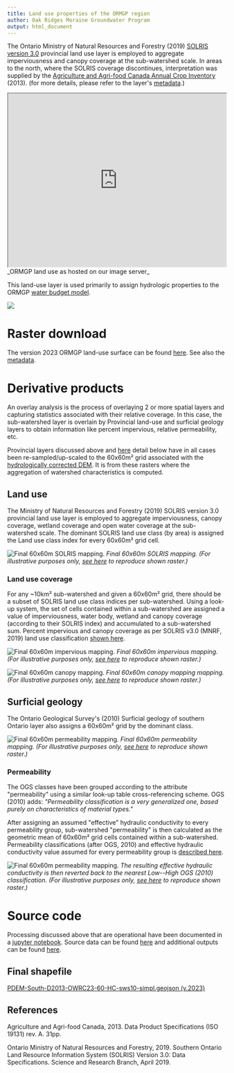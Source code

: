 ```yaml
---
title: Land use properties of the ORMGP region
author: Oak Ridges Moraine Groundwater Program
output: html_document
---
```




The Ontario Ministry of Natural Resources and Forestry (2019) [SOLRIS version 3.0](https://geohub.lio.gov.on.ca/documents/0279f65b82314121b5b5ec93d76bc6ba/about) provincial land use layer is employed to aggregate imperviousness and canopy coverage at the sub-watershed scale. In areas to the north, where the SOLRIS coverage discontinues, interpretation was supplied by the [Agriculture and Agri-food Canada Annual Crop Inventory](https://open.canada.ca/data/en/dataset/ba2645d5-4458-414d-b196-6303ac06c1c9) (2013). (for more details, please refer to the layer's [metadata](/metadata/surfaces/land_use.html).)

<iframe src="https://golang.oakridgeswater.ca/pages/landuse23.html" width="100%" height="400" scrolling="no" allowfullscreen></iframe>
_ORMGP land use as hosted on our image server_

This land-use layer is used primarily to assign hydrologic properties to the ORMGP [water budget model](/interpolants/modelling/waterbudgetmodel.html#land-use-and-surficial-geology).

![](fig/SOLRIS-legend.png)



# Raster download

The version 2023 ORMGP land-use surface can be found [here](https://www.dropbox.com/scl/fi/428o1h1a3qg1xnnt7g1iz/landuse23.tif?rlkey=9kzwrrvpi6mb9plwzajy8wiof&dl=1). See also the [metadata](/metadata/surfaces/land_use.html).



# Derivative products

An overlay analysis is the process of overlaying 2 or more spatial layers and capturing statistics associated with their relative coverage. In this case, the sub-watershed layer is overlain by Provincial land-use and surficial geology layers to obtain information like percent impervious, relative permeability, etc.

Provincial layers discussed above and [here](/interpolants/interpolation/surfgeo.html) detail below have in all cases been re-sampled/up-scaled to the 60x60m² grid associated with the [hydrologically corrected DEM](/interpolants/interpolation/overland.html). It is from these rasters where the aggregation of watershed characteristics is computed.


## Land use

The Ministry of Natural Resources and Forestry (2019) SOLRIS version 3.0 provincial land use layer is employed to aggregate imperviousness, canopy coverage, wetland coverage and open water coverage at the sub-watershed scale. The dominant SOLRIS land use class (by area) is assigned the Land use class index for every 60x60m² grid cell. 

![Final 60x60m SOLRIS mapping.](https://github.com/OWRC/interpolants/blob/main/interpolation/calc/landuse/output/landuse23_60.png?raw=true)
*Final 60x60m SOLRIS mapping. (For illustrative purposes only, [see here](https://github.com/OWRC/interpolants/blob/main/interpolation/calc/landuse/OWRC23-lusg.ipynb) to reproduce shown raster.)*


### Land use coverage

For any ~10km² sub-watershed and given a 60x60m² grid, there should be a subset of SOLRIS land use class indices per sub-watershed. Using a look-up system, the set of cells contained within a sub-watershed are assigned a value of imperviousness, water body, wetland and canopy coverage (according to their SOLRIS index) and accumulated to a sub-watershed sum. Percent impervious and canopy coverage as per SOLRIS v3.0 (MNRF, 2019) land use classification [shown here](https://github.com/OWRC/interpolants/blob/main/interpolation/calc/landuse/OWRC23-lusg.ipynb).


![Final 60x60m impervious mapping.](https://github.com/OWRC/interpolants/blob/main/interpolation/calc/landuse/output/landuse23_60_perimp.png?raw=true) 
*Final 60x60m impervious mapping. (For illustrative purposes only, [see here](https://github.com/OWRC/interpolants/blob/main/interpolation/calc/landuse/OWRC23-lusg.ipynb) to reproduce shown raster.)*

![Final 60x60m canopy mapping.](https://github.com/OWRC/interpolants/blob/main/interpolation/calc/landuse/output/landuse23_60_percov.png?raw=true) 
*Final 60x60m canopy mapping mapping. (For illustrative purposes only, [see here](https://github.com/OWRC/interpolants/blob/main/interpolation/calc/landuse/OWRC23-lusg.ipynb) to reproduce shown raster.)*


## Surficial geology

The Ontario Geological Survey's (2010) Surficial geology of southern Ontario layer also assigns a 60x60m² grid by the dominant class. 

![Final 60x60m permeability mapping.](https://github.com/OWRC/interpolants/blob/main/interpolation/calc/landuse/output/surfgeo23_60.png?raw=true)
*Final 60x60m permeability mapping. (For illustrative purposes only, [see here](https://github.com/OWRC/interpolants/blob/main/interpolation/calc/landuse/OWRC23-lusg.ipynb) to reproduce shown raster.)*

### Permeability

The OGS classes have been grouped according to the attribute "permeability" using a similar look-up table cross-referencing scheme. OGS (2010) adds: *"Permeability classification is a very generalized one, based purely on characteristics of material types."* 

After assigning an assumed "effective" hydraulic conductivity to every permeability group, sub-watershed "permeability" is then calculated as the geometric mean of 60x60m² grid cells contained within a sub-watershed. Permeability classifications (after OGS, 2010) and effective hydraulic conductivity value assumed for every permeability group is [described here](https://github.com/OWRC/interpolants/blob/main/interpolation/calc/landuse/OWRC23-lusg.ipynb).


![Final 60x60m permeability mapping.](https://github.com/OWRC/interpolants/blob/main/interpolation/calc/landuse/output/surfgeo23_60-logK.png?raw=true) 
*The resulting effective hydraulic conductivity is then reverted back to the nearest Low--High OGS (2010) classification. (For illustrative purposes only, [see here](https://github.com/OWRC/interpolants/blob/main/interpolation/calc/landuse/OWRC23-lusg.ipynb) to reproduce shown raster.)*



# Source code
Processing discussed above that are operational have been documented in a [jupyter notebook](https://github.com/OWRC/interpolants/blob/main/interpolation/calc/landuse/OWRC23-lusg.ipynb). Source data can be found [here](https://www.dropbox.com/scl/fo/bfkxkkrz940eqkdsk9cqy/AJadVHg9De-SdPWFORDCIHE?rlkey=tndynpc63rclqc8tu527cxg0d&st=7d9bcxiz&dl=0) and additional outputs can be found [here](https://github.com/OWRC/interpolants/tree/main/interpolation/calc/landuse/output).


## Final shapefile
[PDEM-South-D2013-OWRC23-60-HC-sws10-simpl.geojson (v.2023)](https://github.com/OWRC/geojson/blob/main/PDEM-South-D2013-OWRC23-60-HC-sws10-simpl.geojson)





## References

Agriculture and Agri-food Canada, 2013. Data Product Specifications (ISO 19131) rev. A. 31pp.

Ontario Ministry of Natural Resources and Forestry, 2019. Southern Ontario Land Resource Information System (SOLRIS) Version 3.0: Data Specifications. Science and Research Branch, April 2019.



